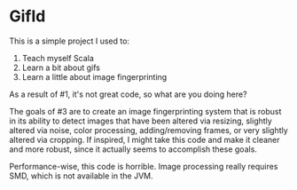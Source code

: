# GifId

This is a simple project I used to:
1. Teach myself Scala
2. Learn a bit about gifs
3. Learn a little about image fingerprinting

As a result of #1, it's not great code, so what are you doing here?

The goals of #3 are to create an image fingerprinting system that is robust in its ability to detect images that
have been altered via resizing, slightly altered via noise, color processing, adding/removing frames, or very
slightly altered via cropping. If inspired, I might take this code and make it cleaner and more robust, since
it actually seems to accomplish these goals.

Performance-wise, this code is horrible. Image processing really requires SMD, which is not available in the JVM.
